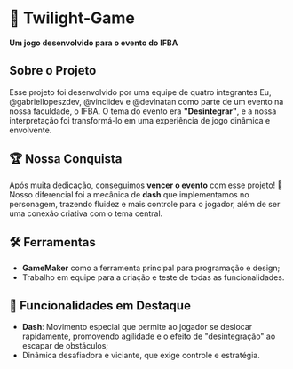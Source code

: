 <h1>🌌 Twilight-Game</h1>
<p><strong>Um jogo desenvolvido para o evento do IFBA</strong></p>

<h2>Sobre o Projeto</h2>
<p>Esse projeto foi desenvolvido por uma equipe de quatro integrantes Eu, @gabriellopeszdev, @vinciidev e @devlnatan como parte de um evento na nossa faculdade, o IFBA.
O tema do evento era <strong>"Desintegrar"</strong>, e a nossa interpretação foi transformá-lo em uma experiência de jogo dinâmica e envolvente.</p>

<h2>🏆 Nossa Conquista</h2>
<p>
Após muita dedicação, conseguimos <strong>vencer o evento</strong> com esse projeto! 🎉 Nosso diferencial foi a mecânica de
<strong>dash</strong> que implementamos no personagem, trazendo fluidez e mais controle para o jogador, além de ser uma conexão criativa com o tema central.</p>

<h2>🛠️ Ferramentas</h2>
<ul>
<li><strong>GameMaker</strong> como a ferramenta principal para programação e design;</li>
<li>Trabalho em equipe para a criação e teste de todas as funcionalidades.</li>
  </ul>

<h2>🎯 Funcionalidades em Destaque</h2>
  <ul>
<li><strong>Dash</strong>: Movimento especial que permite ao jogador se deslocar rapidamente, promovendo agilidade e o efeito de "desintegração" ao escapar de obstáculos;</li>
<li>Dinâmica desafiadora e viciante, que exige controle e estratégia.</li>
  </ul>
